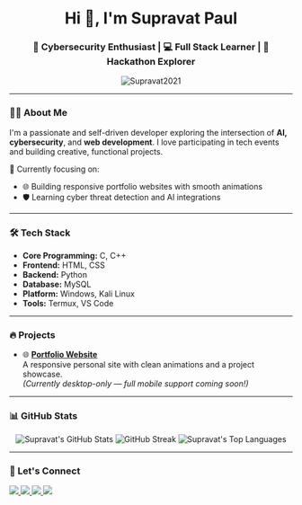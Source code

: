<h1 align="center">Hi 👋, I'm Supravat Paul</h1>
<h3 align="center">🚀 Cybersecurity Enthusiast | 💻 Full Stack Learner | 🎯 Hackathon Explorer</h3>

<p align="center">
  <img src="https://komarev.com/ghpvc/?username=Supravat2021&label=Profile%20views&color=0e75b6&style=flat" alt="Supravat2021" />
</p>

---

### 👨‍💻 About Me

I'm a passionate and self-driven developer exploring the intersection of **AI, cybersecurity**, and **web development**. I love participating in tech events and building creative, functional projects.

📌 Currently focusing on:
- 🌐 Building responsive portfolio websites with smooth animations  
- 🛡️ Learning cyber threat detection and AI integrations  

---

### 🛠️ Tech Stack

- **Core Programming:** C, C++
- **Frontend:** HTML, CSS
- **Backend:** Python
- **Database:** MySQL
- **Platform:** Windows, Kali Linux
- **Tools:** Termux, VS Code

---

### 🔥 Projects

- 🌐 **[Portfolio Website](https://supravat2021.github.io/Portfolio/)**  
  A responsive personal site with clean animations and a project showcase.  
  *(Currently desktop-only — full mobile support coming soon!)*

---

### 📊 GitHub Stats

<p align="center">
  <img src="https://github-readme-stats.vercel.app/api?username=Supravat2021&show_icons=true&theme=tokyonight" alt="Supravat's GitHub Stats" />
  <img src="https://github-readme-streak-stats.herokuapp.com/?user=Supravat2021&theme=tokyonight&hide_border=false" alt="GitHub Streak" />
  <img src="https://github-readme-stats.vercel.app/api/top-langs/?username=Supravat2021&layout=compact&theme=tokyonight" alt="Supravat's Top Languages" />
</p>

---

### 🔗 Let's Connect

<p align="left">
  <a href="https://www.linkedin.com/in/supravatpaul2021" target="_blank">
    <img src="https://img.shields.io/badge/LinkedIn-blue?logo=linkedin&style=for-the-badge" />
  </a>
  <a href="https://www.instagram.com/iamsupravat_2023" target="_blank">
    <img src="https://img.shields.io/badge/Instagram-pink?logo=instagram&style=for-the-badge" />
  </a>
  <a href="mailto:supravatpaul2021@gmail.com">
    <img src="https://img.shields.io/badge/Gmail-red?logo=gmail&style=for-the-badge" />
  </a>
  <a href="https://github.com/Supravat2021" target="_blank">
    <img src="https://img.shields.io/badge/GitHub-black?logo=github&style=for-the-badge" />
  </a>
</p>
